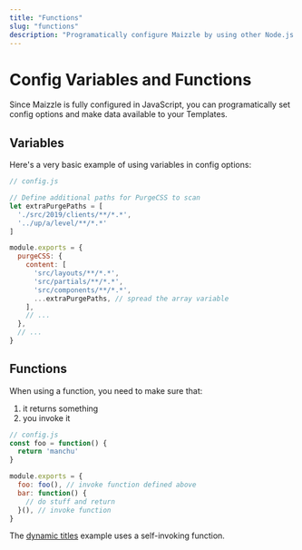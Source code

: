 ```yaml
---
title: "Functions"
slug: "functions"
description: "Programatically configure Maizzle by using other Node.js packages or writing your own custom functions"
---
```


# Config Variables and Functions

Since Maizzle is fully configured in JavaScript, you can programatically set config options and make data available to your Templates.

## Variables

Here's a very basic example of using variables in config options:

```js
// config.js

// Define additional paths for PurgeCSS to scan
let extraPurgePaths = [
  './src/2019/clients/**/*.*',
  '../up/a/level/**/*.*'
]

module.exports = {
  purgeCSS: {
    content: [
      'src/layouts/**/*.*',
      'src/partials/**/*.*',
      'src/components/**/*.*',
      ...extraPurgePaths, // spread the array variable
    ],
    // ...
  },
  // ...
}
```

## Functions

When using a function, you need to make sure that:

1. it returns something
2. you invoke it

```js
// config.js
const foo = function() {
  return 'manchu'
}

module.exports = {
  foo: foo(), // invoke function defined above
  bar: function() {
    // do stuff and return
  }(), // invoke function
}
```

The [dynamic titles](/docs/title/#global-dynamic-titles) example uses a self-invoking function.
